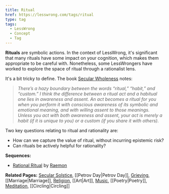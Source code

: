 ```yaml
---
title: Ritual
href: https://lesswrong.com/tags/ritual
type: tag
tags:
  - LessWrong
  - Concept
  - Tag
---
```


**Rituals** are symbolic actions. In the context of LessWrong, it's significant that many rituals have some impact on your cognition, which makes them appropriate to be careful with. Nonetheless, some LessWrongers have worked to explore the space of ritual through a rationalist lens.

It's a bit tricky to define. The book [Secular Wholeness](https://www.amazon.com/Secular-Wholeness-Skeptics-Paths-Richer/dp/155369175X) notes:

> *There’s a hazy boundary between the words “ritual,” “habit,” and “custom.” I think the difference between a ritual act and a habitual one lies in awareness and assent. An act becomes a ritual for you when you perform it with conscious awareness of its symbolic and emotional meaning, and with willing assent to those meanings. Unless you act with both awareness and assent, your act is merely a habit (if it is unique to you) or a custom (if you share it with others).*

Two key questions relating to ritual and rationality are:

*   How can we capture the value of ritual, without incurring epistemic risk?
*   Can rituals be actively helpful for rationality?

**Sequences:**

*   [Rational Ritual](https://www.lesswrong.com/s/3bbvzoRA8n6ZgbiyK) by [Raemon](https://www.lesswrong.com/users/raemon)

**Related Pages:** [Secular Solstice](https://www.lesswrong.com/tag/secular-solstice), [[Petrov Day|Petrov Day]], [Grieving](https://www.lesswrong.com/tag/grieving), [[Marriage|Marriage]], [Religion](https://www.lesswrong.com/tag/religion), [[Art|Art]], [Music](https://www.lesswrong.com/tag/music), [[Poetry|Poetry]], [Meditation](https://www.lesswrong.com/tag/meditation), [[Circling|Circling]]
